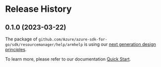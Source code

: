 # Release History

## 0.1.0 (2023-03-22)

The package of `github.com/Azure/azure-sdk-for-go/sdk/resourcemanager/help/armhelp` is using our [next generation design principles](https://azure.github.io/azure-sdk/general_introduction.html).

To learn more, please refer to our documentation [Quick Start](https://aka.ms/azsdk/go/mgmt).